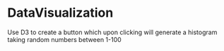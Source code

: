 # DataVisualization
Use D3 to create a button which upon clicking will generate a histogram taking random numbers between 1-100
